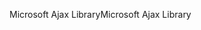 <span data-ttu-id="1a35d-101">Microsoft Ajax Library</span><span class="sxs-lookup"><span data-stu-id="1a35d-101">Microsoft Ajax Library</span></span>
